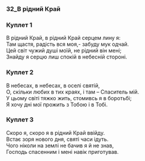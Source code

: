 ### 32_В рідний Край
### Куплет 1
В рідний Край, в рідний Край серцем лину я: <br/>Там щастя, радість вся моя,- забуду мук одчай. <br/>Цей світ чужий душі моїй, не рідний він мені; <br/>Знайду я серцю лиш спокій в небесній стороні.
### Куплет 2
В небесах, в небесах, в оселі святій, <br/>О, скільки любих в тих краях, і там – Спаситель мій. <br/>У цьому світі тяжко жить, стомивсь я в боротьбі; <br/>Я хочу дні мої прожить з Тобою і в Тобі.
### Куплет 3
Скоро я, скоро я в рідний Край ввійду. <br/>Встає зоря нового дня, святі часи ідуть. <br/>Чого ніколи на землі не бачив я й не знав, <br/>Господь спасенним і мені навік приготував.
